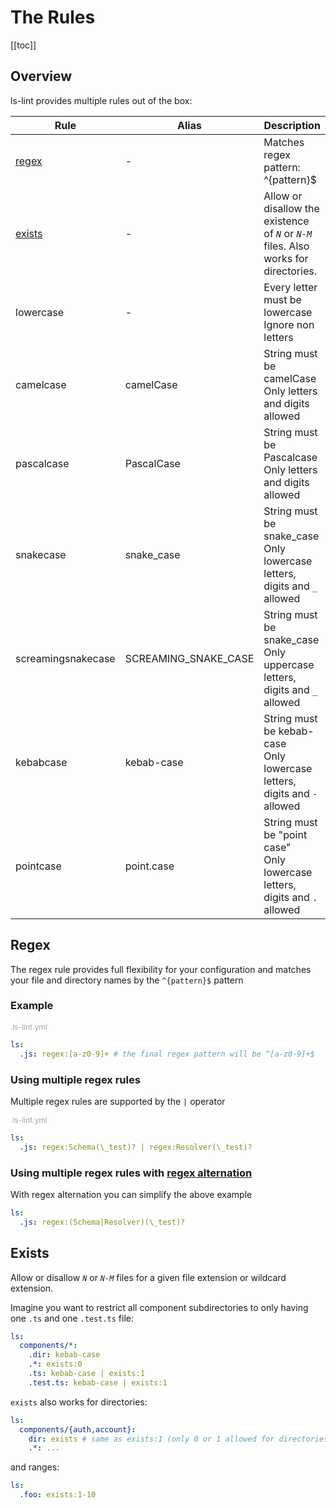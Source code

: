 # The Rules

[[toc]]

## Overview

ls-lint provides multiple rules out of the box:

| Rule               | Alias                | Description                                                                            |
|--------------------|----------------------|----------------------------------------------------------------------------------------| 
| [regex](#regex)    | -                    | Matches regex pattern: ^{pattern}$                                                     |
| [exists](#exists)  | -                    | Allow or disallow the existence of _`N`_ or _`N-M`_ files. Also works for directories. |
| lowercase          | -                    | Every letter must be lowercase<br>Ignore non letters                                   |
| camelcase          | camelCase            | String must be camelCase<br>Only letters and digits allowed                            |
| pascalcase         | PascalCase           | String must be Pascalcase<br>Only letters and digits allowed                           |
| snakecase          | snake_case           | String must be snake_case<br>Only lowercase letters, digits and `_` allowed            | 
| screamingsnakecase | SCREAMING_SNAKE_CASE | String must be snake_case<br>Only uppercase letters, digits and `_` allowed            | 
| kebabcase          | kebab-case           | String must be kebab-case<br>Only lowercase letters, digits and `-` allowed            |
| pointcase          | point.case           | String must be "point case"<br>Only lowercase letters, digits and `.` allowed          |

## Regex

The regex rule provides full flexibility for your configuration and matches your file and directory names by
the `^{pattern}$` pattern

### Example

<div style="color:#A2A2A2; font-size:12px; margin-top:12px;">
    .ls-lint.yml
</div>

```yaml
ls:
  .js: regex:[a-z0-9]+ # the final regex pattern will be ^[a-z0-9]+$
```

### Using multiple regex rules

Multiple regex rules are supported by the ` | ` operator

<div style="color:#A2A2A2; font-size:12px;">
    .ls-lint.yml
</div>

```yaml
ls:
  .js: regex:Schema(\_test)? | regex:Resolver(\_test)?
```

### Using multiple regex rules with [regex alternation](https://www.regular-expressions.info/alternation.html)

With regex alternation you can simplify the above example

```yaml
ls:
  .js: regex:(Schema|Resolver)(\_test)?
```

## Exists

Allow or disallow _`N`_ or _`N-M`_ files for a given file extension or wildcard extension.

Imagine you want to restrict all component subdirectories to only having one `.ts` and one `.test.ts` file:

```yaml
ls:
  components/*:
    .dir: kebab-case
    .*: exists:0
    .ts: kebab-case | exists:1
    .test.ts: kebab-case | exists:1
```

`exists` also works for directories:

```yaml
ls:
  components/{auth,account}:
    dir: exists # same as exists:1 (only 0 or 1 allowed for directories)
    .*: ...
```

and ranges:

```yaml
ls:
  .foo: exists:1-10
```